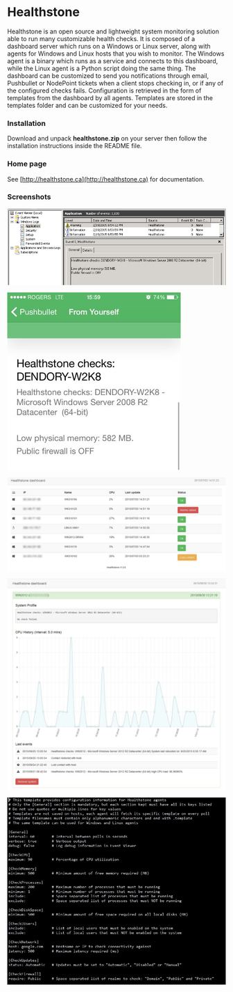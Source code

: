 # Healthstone

Healthstone is an open source and lightweight system monitoring solution able to run many customizable health checks. It is composed of a dashboard server which runs on a Windows or Linux server, along with agents for Windows and Linux hosts that you wish to monitor. The Windows agent is a binary which runs as a service and connects to this dashboard, while the Linux agent is a Python script doing the same thing. The dashboard can be customized to send you notifications through email, Pushbullet or NodePoint tickets when a client stops checking in, or if any of the configured checks fails. Configuration is retrieved in the form of templates from the dashboard by all agents. Templates are stored in the templates folder and can be customized for your needs.

### Installation
Download and unpack **healthstone.zip** on your server then follow the installation instructions inside the README file.

### Home page
See [http://healthstone.ca](http://healthstone.ca) for documentation.

### Screenshots
![](healthstone.jpg)

![](healthstone0.jpg)

![](dashboard.jpg)

![](dashboard0.jpg)

![](template.jpg)

